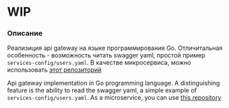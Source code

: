 # WIP

### Описание

Реализиция api gateway на языке программирования Go. Отличитальная особенность - возможность читать swagger yaml, простой пример `services-config/users.yaml`.
В качестве микросервиса, можно использовать [этот репозиторий](https://github.com/StereoFlo/go-users-rest-microservice)

Api gateway implementation in Go programming language. A distinguishing feature is the ability to read the swagger yaml, a simple example of `services-config/users.yaml`. 
As a microservice, you can use [this repository](https://github.com/StereoFlo/go-users-rest-microservice)
